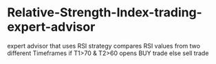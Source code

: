 # Relative-Strength-Index-trading-expert-advisor
expert advisor that uses RSI strategy
compares RSI values from two different Timeframes
if T1>70 & T2>60 opens BUY trade
else sell trade
